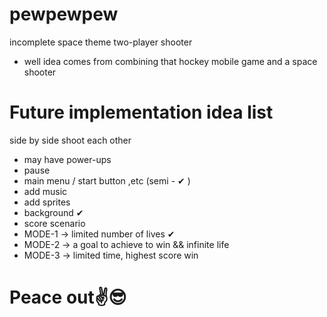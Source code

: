 # pewpewpew
incomplete space theme two-player shooter
- well idea comes from combining that hockey mobile game and a space shooter
  
# Future implementation idea list 
side by side shoot each other
- may have power-ups
- pause
- main menu / start button ,etc (semi - ✔ )
- add music
- add sprites
- background ✔
- score scenario
- MODE-1 -> limited number of lives ✔
- MODE-2 -> a goal to achieve to win && infinite life
- MODE-3 -> limited time, highest score win
  
# Peace out✌😎
